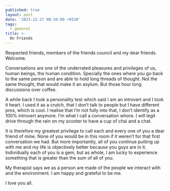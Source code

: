 ```yaml
---
published: true
layout: post
date: '2023-12-27 00:30:00 +0530'
tags:
  - general
title: >-
  On Friends
---
```

Respected friends, members of the friends council and my dear friends. Welcome.

Conversations are one of the underrated pleasures and privileges of us, human beings, the human condition. Specially the ones where you go back to the same person and are able to hold long threads of thought. Not the same thought, that would make it an asylum. But those hour long discussions over coffee.

A while back I took a personality test which said I am an introvert and I took it heart. I used it as a crutch, that I don’t talk to people but I have different pros, which is cool. I realise that I’m not fully into that, I don’t identify as a 100% introvert anymore. I’m what I call a conversation whore. I will legit drive through the rain on my scooter to have a cup of chai and a chat.

It is therefore my greatest privilege to call each and every one of you a dear friend of mine. None of you would be in this room if it weren’t for that first conversation we had. But more importantly, all of you continue putting up with me and my life is objectively better because you guys are in it. Individually each of you is a gem, but as whole, I am lucky to experience something that is greater than the sum of all of you.

My therapist says we as a person are made of the people we interact with and the environment. I am happy and grateful to be me.

I love you all.
